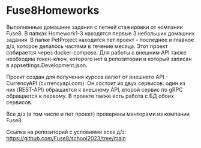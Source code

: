 # Fuse8Homeworks
Выполненные домашние задания с летней стажировки от компании Fuse8.
В папках Homework1-3 находятся первые 3 небольших домашних задания. В папке PetProject находится пет проект - последнее и главное д/з, которое делалось частями в течение месяца. Этот проект собирается через docker-compose. Для работы с внешним API также необходим токен-ключ, которого нет в репозитории и который записан в appsettings.Development.json.

Проект создан для получения курсов валют от внешнего API - CurrencyAPI (currencyapi.com). Он состоит из двух сервисов: один из них (REST-API) обращается к внешнему API, второй сервис по gRPC обращается к первому. В проекте также есть работа с БД обоих сервисов.

Все д/з (в том числе и пет проект) проверены менторами из компании Fuse8.

Ссылка на репозиторий с условиями всех д/з: https://github.com/Fuse8/school2023/tree/main
